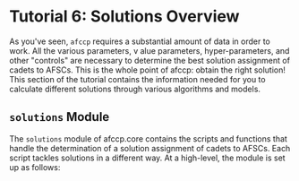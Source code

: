 # Tutorial 6: Solutions Overview

As you've seen, `afccp` requires a substantial amount of data in order to work. All the various parameters, v
alue parameters, hyper-parameters, and other "controls" are necessary to determine the best solution assignment of 
cadets to AFSCs. This is the whole point of afccp: obtain the right solution! This section of the tutorial contains 
the information needed for you to calculate different solutions through various algorithms and models.

## `solutions` Module

The `solutions` module of afccp.core contains the scripts and functions that handle the determination of a solution 
assignment of cadets to AFSCs. Each script tackles solutions in a different way. At a high-level, the module is set up 
as follows: